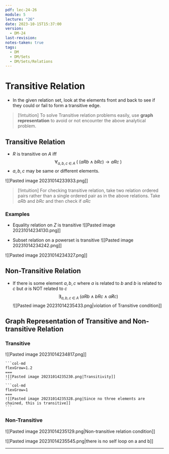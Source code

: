 ```yaml
---
pdf: lec-24-26
module: 5
lecture: "26"
date: 2023-10-15T15:37:00
version:
  - DM-24
last-revision: 
notes-taken: true
tags:
  - DM
  - DM/Sets
  - DM/Sets/Relations
---
```

# Transitive Relation

- In the given relation set, look at the elements front and back to see if they could or fail to form a transitive edge.

> [!intuition] To solve Transitive relation problems easily, use **graph representation** to avoid or not encounter the above analytical problem.

## Transitive Relation
- $R$ is transitive on $A$ iff
$$
\forall_{a, b, c \; \in \; A} \; (\; (aRb \land bRc) \rightarrow aRc \;)
$$
- $a, b, c$ may be same or different elements.

![[Pasted image 20231014233933.png]]

> [!intuition] For checking transitive relation, take two relation ordered pairs rather than a single ordered pair as in the above relations.
> Take $a R b$ and $b R c$ and then check if $a R c$

### Examples
- Equality relation on $Z$ is transitive
![[Pasted image 20231014234130.png]]

- Subset relation on a powerset is transitive
![[Pasted image 20231014234242.png]]

![[Pasted image 20231014234327.png]]


## Non-Transitive Relation
- If there is some element $a, b, c$ where $a$ is related to $b$ and $b$ is related to $c$ but $a$ is NOT related to $c$
$$
\exists_{a, b, c \; \in \; A} \; (a R b \; \land \; b R c \; \land \; a \not R c)
$$
![[Pasted image 20231014235433.png|violation of Transitive condition]]

## Graph Representation of Transitive and Non-transitive Relation

### Transitive

![[Pasted image 20231014234817.png]]

````col
```col-md
flexGrow=1.2
===
![[Pasted image 20231014235230.png|Transitivity]]
```
```col-md
flexGrow=1
===
![[Pasted image 20231014235328.png|Since no three elements are chained, this is transitive]]
```
````

### Non-Transitive
![[Pasted image 20231014235129.png|Non-transitive relation condition]]

![[Pasted image 20231014235545.png|there is no self loop on a and b]]

----